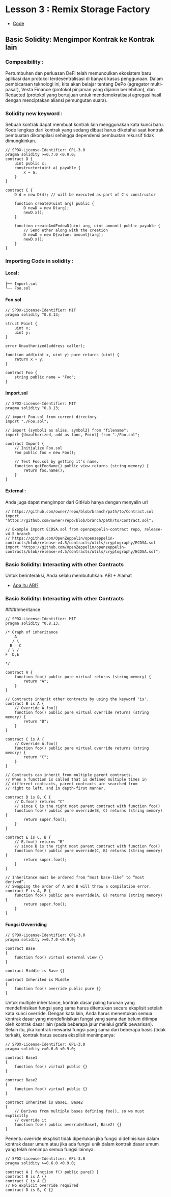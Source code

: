 # Lesson 3 : Remix Storage Factory
-  [Code](https://github.com/PatrickAlphaC/storage-factory-fcc)
## Basic Solidity: Mengimpor Kontrak ke Kontrak lain
### Composibility : 
Pertumbuhan dan perluasan DeFi telah memunculkan ekosistem baru aplikasi dan protokol terdesentralisasi di banyak kasus penggunaan. Dalam pembicaraan teknologi ini, kita akan belajar tentang DePo (agregator multi-pasar), Vesta Finance (protokol pinjaman yang dijamin berlebihan), dan Redacted (protokol yang bertujuan untuk mendemokratisasi agregasi hasil dengan menciptakan aliansi pemungutan suara).
### Solidity new keyword :
Sebuah kontrak dapat membuat kontrak lain menggunakan kata kunci baru. Kode lengkap dari kontrak yang sedang dibuat harus diketahui saat kontrak pembuatan dikompilasi sehingga dependensi pembuatan rekursif tidak dimungkinkan.
```solidity
// SPDX-License-Identifier: GPL-3.0
pragma solidity >=0.7.0 <0.9.0;
contract D {
    uint public x;
    constructor(uint a) payable {
        x = a;
    }
}

contract C {
    D d = new D(4); // will be executed as part of C's constructor

    function createD(uint arg) public {
        D newD = new D(arg);
        newD.x();
    }

    function createAndEndowD(uint arg, uint amount) public payable {
        // Send ether along with the creation
        D newD = new D{value: amount}(arg);
        newD.x();
    }
}
```
### Importing Code in solidity :
#### Local :
```solidity
├── Import.sol
└── Foo.sol
```
#### Foo.sol
```solidity
// SPDX-License-Identifier: MIT
pragma solidity ^0.8.13;

struct Point {
    uint x;
    uint y;
}

error Unauthorized(address caller);

function add(uint x, uint y) pure returns (uint) {
    return x + y;
}

contract Foo {
    string public name = "Foo";
}
```
#### Import.sol
```
// SPDX-License-Identifier: MIT
pragma solidity ^0.8.13;

// import Foo.sol from current directory
import "./Foo.sol";

// import {symbol1 as alias, symbol2} from "filename";
import {Unauthorized, add as func, Point} from "./Foo.sol";

contract Import {
    // Initialize Foo.sol
    Foo public foo = new Foo();

    // Test Foo.sol by getting it's name.
    function getFooName() public view returns (string memory) {
        return foo.name();
    }
}
```
#### External : 
Anda juga dapat mengimpor dari GitHub hanya dengan menyalin url
```
// https://github.com/owner/repo/blob/branch/path/to/Contract.sol
import "https://github.com/owner/repo/blob/branch/path/to/Contract.sol";

// Example import ECDSA.sol from openzeppelin-contract repo, release-v4.5 branch
// https://github.com/OpenZeppelin/openzeppelin-contracts/blob/release-v4.5/contracts/utils/cryptography/ECDSA.sol
import "https://github.com/OpenZeppelin/openzeppelin-contracts/blob/release-v4.5/contracts/utils/cryptography/ECDSA.sol";
```
### Basic Solidity: Interacting with other Contracts
Untuk berinteraksi, Anda selalu membutuhkan: ABI + Alamat
-  [Apa itu ABI?](https://docs.soliditylang.org/en/v0.8.14/abi-spec.html?highlight=abi) 

### Basic Solidity: Interacting with other Contracts
####Inheritance
```solidity
// SPDX-License-Identifier: MIT
pragma solidity ^0.8.13;

/* Graph of inheritance
    A
   / \
  B   C
 / \ /
F  D,E

*/

contract A {
    function foo() public pure virtual returns (string memory) {
        return "A";
    }
}

// Contracts inherit other contracts by using the keyword 'is'.
contract B is A {
    // Override A.foo()
    function foo() public pure virtual override returns (string memory) {
        return "B";
    }
}

contract C is A {
    // Override A.foo()
    function foo() public pure virtual override returns (string memory) {
        return "C";
    }
}

// Contracts can inherit from multiple parent contracts.
// When a function is called that is defined multiple times in
// different contracts, parent contracts are searched from
// right to left, and in depth-first manner.

contract D is B, C {
    // D.foo() returns "C"
    // since C is the right most parent contract with function foo()
    function foo() public pure override(B, C) returns (string memory) {
        return super.foo();
    }
}

contract E is C, B {
    // E.foo() returns "B"
    // since B is the right most parent contract with function foo()
    function foo() public pure override(C, B) returns (string memory) {
        return super.foo();
    }
}

// Inheritance must be ordered from “most base-like” to “most derived”.
// Swapping the order of A and B will throw a compilation error.
contract F is A, B {
    function foo() public pure override(A, B) returns (string memory) {
        return super.foo();
    }
}
```
#### Fungsi Ovverriding
```solidity
// SPDX-License-Identifier: GPL-3.0
pragma solidity >=0.7.0 <0.9.0;

contract Base
{
    function foo() virtual external view {}
}

contract Middle is Base {}

contract Inherited is Middle
{
    function foo() override public pure {}
}
```
Untuk multiple inheritance, kontrak dasar paling turunan yang mendefinisikan fungsi yang sama harus ditentukan secara eksplisit setelah kata kunci override. Dengan kata lain, Anda harus menentukan semua kontrak dasar yang mendefinisikan fungsi yang sama dan belum ditimpa oleh kontrak dasar lain (pada beberapa jalur melalui grafik pewarisan). Selain itu, jika kontrak mewarisi fungsi yang sama dari beberapa basis (tidak terkait), kontrak harus secara eksplisit menimpanya:
```solidity
// SPDX-License-Identifier: GPL-3.0
pragma solidity >=0.6.0 <0.9.0;

contract Base1
{
    function foo() virtual public {}
}

contract Base2
{
    function foo() virtual public {}
}

contract Inherited is Base1, Base2
{
    // Derives from multiple bases defining foo(), so we must explicitly
    // override it
    function foo() public override(Base1, Base2) {}
}
```
Penentu override eksplisit tidak diperlukan jika fungsi didefinisikan dalam kontrak dasar umum atau jika ada fungsi unik dalam kontrak dasar umum yang telah menimpa semua fungsi lainnya.
```solidity
// SPDX-License-Identifier: GPL-3.0
pragma solidity >=0.6.0 <0.9.0;

contract A { function f() public pure{} }
contract B is A {}
contract C is A {}
// No explicit override required
contract D is B, C {}
```
